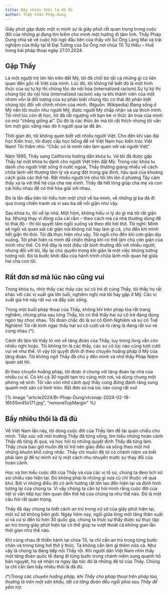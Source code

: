 ```yaml
---
title: Bấy nhiêu thôi là đã đủ
author: Thầy Chân Pháp Dung
---
```


<p class="editors-preface">Giây phút gặp được một vị minh sư là giây phút rất quan trọng trong cuộc đời của những ai đang tìm kiếm cho mình một hướng đi tâm linh. Thầy Pháp Dung chia sẻ về cuộc hội ngộ đầu tiên của thầy với Sư Ông Làng Mai và trải nghiệm của thầy tại lễ Đại Tường của Sư Ông nơi chùa Tổ Từ Hiếu – Huế trong bài pháp thoại ngày 27.01.2024.</p>

## Gặp Thầy

Là một người trẻ lớn lên trên đất Mỹ, tôi đã chối bỏ tất cả những gì có liên quan đến gốc rễ Việt của mình. Lúc đó, tôi không hề biết đó là một hình thức của sự tự kỳ thị chủng tộc do nội hóa (internalized racism).<span class="note">Sự tự kỳ thị chủng tộc do nội hóa (internalized racism) xảy ra khi thành viên của một nhóm vốn là đối tượng của sự phân biệt chủng tộc có thái độ phân biệt chủng tộc đối với chính nhóm của mình. (Nguồn: Wikipedia)</span> Đang sống ở Mỹ nên tôi muốn như người Mỹ, được người Mỹ chấp nhận và ưa thích mình. Tôi nhớ lúc còn đi học, tôi đã rất ngượng với bạn bè vì thức ăn trưa của mình có mùi “chẳng giống ai”. Dù đó là các thức ăn mà tôi rất thích nhưng tôi vẫn tìm một góc vắng nào đó ít người qua lại để ăn.

Thời gian đó, tôi không quen biết với nhiều người Việt. Cho đến khi vào đại học Kiến trúc, tôi được cấp học bổng để về Việt Nam học kiến trúc Việt Nam! Tôi thầm nhủ: “Chắc có lẽ mình nên làm quen với vài người Việt”.

Năm 1995, Thầy sang California hướng dẫn khóa tu. Và tôi đã được gặp Thầy tại một khóa tu dành cho người Việt trên đất Mỹ. Trong các khóa tu dành cho người Việt sống ở nước ngoài, Thầy thường giảng nhiều về cách chữa lành vết thương tâm lý và xung đột trong gia đình, hậu quả của khoảng cách giữa các thế hệ. Rất nhiều người trẻ như tôi lớn lên ở phương Tây cảm thấy xa lạ với thế hệ của cha mẹ mình. Thầy đã hết lòng giúp cha mẹ và con cái hiểu nhau để có thể hòa giải với nhau.

Đó là lần đầu tiên tôi hiểu hơn một chút về ba mình, về những gì ba đã đi qua trong chiến tranh và vì sao ba dễ nổi giận như vậy.

Sau khóa tu, tôi về lại nhà. Một hôm, không hiểu vì lý do gì mà tôi rất giận ba. Nhưng thay vì đóng cửa cái rầm – theo cách mà cả nhà thường dùng để tỏ thái độ – thì tôi quyết tâm ngồi xuống và theo dõi hơi thở. Tôi nghĩ: Mình sẽ ngồi và quan sát cái giận mà không nói hay làm gì cả, cho đến khi mình hết giận thì thôi. Tôi đã thực hiện như vậy. Tôi ngồi cho đến khi cơn giận dịu xuống. Tôi phát hiện ra mình đã chiến thắng khi có thể làm chủ cơn giận của mình như thế. Có thể đây là một điều rất bình thường đối với nhiều người, nhưng đối với tôi, lấy lại chủ quyền trong khi giận là một việc không tưởng tượng nổi. Đó là bước khởi đầu của hành trình chữa lành mối quan hệ giữa hai cha con tôi.

## Rất đơn sơ mà lúc nào cũng vui

Trong khóa tu, nhìn thấy các thầy các sư cô trẻ đi cùng Thầy, tôi thấy họ rất khác với các vị xuất gia lớn tuổi, nghiêm nghị mà tôi hay gặp ở Mỹ. Các vị xuất gia trẻ này rất vui và đầy sức sống.

Trong một buổi pháp thoại của Thầy, không khí trên pháp tòa rất trang nghiêm, nhưng phía sau lưng Thầy, tôi có thể thấy hai sư cô trẻ đang dùng ngón tay chọc nhau. Tôi đoán chắc đó là sư cô Định Nghiêm và sư cô Tuệ Nghiêm! Tôi rất kinh ngạc thấy hai sư cô cười và rõ ràng là đang rất vui vẻ cùng nhau (*). 

Cảnh đó làm tôi thấy tò mò về tăng đoàn của Thầy, tuy trong lòng vẫn còn nhiều nghi hoặc. Tôi không tin là các thầy, các sư cô lúc nào cũng tươi cười vui vẻ như thế. Vì vậy tôi quyết định đi theo chuyến hoằng pháp ở Mỹ của tăng đoàn. Tôi không ngờ Thầy đã chú ý đến mình và nhờ thầy Pháp Niệm quan sát tôi.

Đi theo chuyến hoằng pháp, tôi được ở chung với tăng đoàn tại nhà của nhiều cư sĩ. Có khi cả 30 người tạm trú cùng một nơi, và dùng chung một phòng vệ sinh. Tôi vẫn còn nhớ cảnh quý thầy cùng đứng đánh răng xung quanh một sân cỏ hình tròn. Rất đơn sơ mà lúc nào cũng rất vui!

{% image "article2024/Br-Phap-Dung/vlcsnap-2024-02-18-16h55m45s171.jpg", "removeTopMargin" %}

## Bấy nhiêu thôi là đã đủ

Về Việt Nam lần này, tôi dùng cuộc đời của Thầy làm đề tài quán chiếu cho mình. Tiếp xúc với môi trường Thầy đã từng sống, tìm hiểu những hoàn cảnh Thầy đã từng đi qua, và học hỏi từ những quyết định Thầy đã từng làm. Thầy chưa bao giờ muốn đệ tử trở nên giáo điều và sống theo một mớ những khuôn khổ cứng nhắc. Thầy chỉ muốn đệ tử có chánh niệm và biết phải làm gì để tự mình xử lý một cách nhu nhuyến trước sự thay đổi của hoàn cảnh.

Học và tìm hiểu cuộc đời của Thầy và của các vị tổ sư, chúng ta đem lịch sử soi chiếu vào hiện tại. Đó không phải là những gì xưa cũ chỉ thuộc về quá khứ. Bởi vì những điều đó có ảnh hưởng rất lớn lao đến hiện tại và định hình tương lai của chúng ta. Vì vậy chúng ta cần tự hỏi mình rằng cuộc đời của liệt vị vẫn tiếp tục liên quan đến thế hệ của chúng ta như thế nào. Đó là một câu hỏi rất quan trọng.

Thầy đã dạy chúng ta biết cách an trú trong xứ sở của giây phút hiện tại, một xứ sở không biên giới. Ngày hôm nay, ngồi giữa lòng một tăng thân xuất sĩ và cư sĩ đến từ hơn 30 quốc gia, chúng ta thực sự thấy được sự thực tập an trú trong giây phút hiện tại có thể giúp ta vượt thoát cả không gian lẫn thời gian như thế nào.

Khi cùng nhau đi thiền hành tại chùa Tổ, ta chỉ cần an trú trong từng bước chân và trong từng hơi thở ý thức. Ta không cần làm gì thêm nữa cả. Như vậy là chúng ta đang tiếp nối Thầy rồi. Khi người dân Việt Nam nhìn thấy một tăng đoàn quốc tế đang đi từng bước trong chánh niệm xung quanh hồ bán nguyệt, họ sẽ nhận ra ngay lập tức đó là những đệ tử của Thầy. Chúng ta chỉ cần làm bấy nhiêu thôi là đã đủ.

(*)*Trong các chuyến hoằng pháp, khi Thầy cho pháp thoại trên pháp tòa, thường là trên một sân khấu, tất cả tăng đoàn đều ngồi phía sau Thầy để yểm trợ.*
